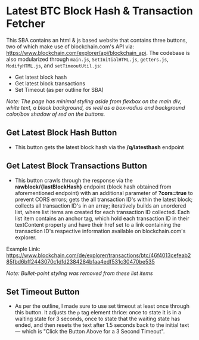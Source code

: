 # Latest BTC Block Hash & Transaction Fetcher

This SBA contains an html & js based website that contains three buttons, two of which make use of blockchain.com's API via: https://www.blockchain.com/explorer/api/blockchain_api. The codebase is also modularized through `main.js`, `SetInitialHTML.js`, `getters.js`, `ModifyHTML.js`, and `setTimeoutUtil.js`:
- Get latest block hash
- Get latest block transactions
- Set Timeout (as per outline for SBA)

*Note: The page has minimal styling aside from flexbox on the main div, white text, a black background, as well as a box-radius and background color/box shadow of red on the buttons.*

## Get Latest Block Hash Button
- This button gets the latest block hash via the **/q/latesthash** endpoint

## Get Latest Block Transactions Button
- This button crawls through the response via the **rawblock/{lastBlockHash}** endpoint (block hash obtained from aforementioned endpoint) with an additional parameter of **?cors=true** to prevent CORS errors; gets the all transaction ID's within the latest block; collects all transaction ID's in an array; iteratively builds an unordered list, where list items are created for each transaction ID collected. Each list item contains an anchor tag, which hold each transaction ID in their textContent property and have their href set to a link containing the transaction ID's respective information available on blockchain.com's explorer.

Example Link: https://www.blockchain.com/de/explorer/transactions/btc/46f4013cefeab285fbd6bff2443070c1dfd2384284bfaa4edf531c30470be535

*Note: Bullet-point styling was removed from these list items*

## Set Timeout Button
- As per the outline, I made sure to use set timeout at least once through this button. It adjusts the `p` tag element thrice: once to state it is in a waiting state for 3 seconds, once to state that the waiting state has ended, and then resets the text after 1.5 seconds back to the initial text— which is "Click the Button Above for a 3 Second Timeout".